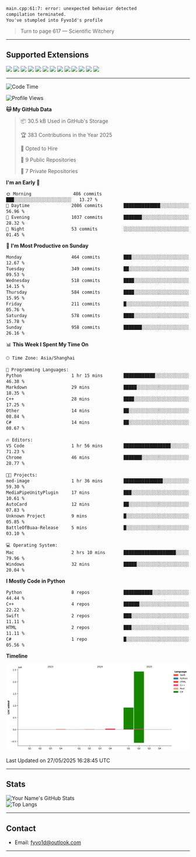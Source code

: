 ```
main.cpp:61:7: error: unexpected behavior detected
compilation terminated.
You've stumpled into Fyvo1d's profile
```

> Turn to page 617 — Scientific Witchery

---

## Supported Extensions

<p align="left">
  <img src="https://cdn.jsdelivr.net/gh/devicons/devicon/icons/cplusplus/cplusplus-original.svg" height="40" />
  <img src="https://cdn.jsdelivr.net/gh/devicons/devicon/icons/csharp/csharp-original.svg" height="40" />
  <img src="https://cdn.jsdelivr.net/gh/devicons/devicon/icons/python/python-original.svg" height="40" />
  <img src="https://cdn.jsdelivr.net/gh/devicons/devicon/icons/swift/swift-original.svg" height="40" />
  <img src="https://cdn.jsdelivr.net/gh/devicons/devicon/icons/git/git-original.svg" height="40" />
  <img src="https://cdn.jsdelivr.net/gh/devicons/devicon/icons/docker/docker-original.svg" height="40" />
  <img src="https://cdn.jsdelivr.net/gh/devicons/devicon/icons/vscode/vscode-original.svg" height="40" />
  <img src="https://www.vulkan.org/user/themes/vulkan/images/logo/vulkan-logo.svg" height="40" />
  <img src="https://cdn.jsdelivr.net/gh/devicons/devicon/icons/opengl/opengl-original.svg" height="40" />
  <img src="https://cdn.jsdelivr.net/gh/devicons/devicon/icons/pytorch/pytorch-original.svg" height="40" />
  <img src="https://cdn.jsdelivr.net/gh/devicons/devicon/icons/unity/unity-original.svg" height="40" />
  <img src="https://cdn.jsdelivr.net/gh/devicons/devicon/icons/unrealengine/unrealengine-original.svg" height="40" />
  <img src="https://cdn.jsdelivr.net/gh/devicons/devicon/icons/cmake/cmake-original.svg" height="40" />
</p>


---

<!--START_SECTION:waka-->
![Code Time](http://img.shields.io/badge/Code%20Time-146%20hrs%204%20mins-blue)

![Profile Views](http://img.shields.io/badge/Profile%20Views-9-blue)

**🐱 My GitHub Data** 

> 📦 30.5 kB Used in GitHub's Storage 
 > 
> 🏆 383 Contributions in the Year 2025
 > 
> 💼 Opted to Hire
 > 
> 📜 9 Public Repositories 
 > 
> 🔑 7 Private Repositories 
 > 
**I'm an Early 🐤** 

```text
🌞 Morning                486 commits         ███░░░░░░░░░░░░░░░░░░░░░░   13.27 % 
🌆 Daytime                2086 commits        ██████████████░░░░░░░░░░░   56.96 % 
🌃 Evening                1037 commits        ███████░░░░░░░░░░░░░░░░░░   28.32 % 
🌙 Night                  53 commits          ░░░░░░░░░░░░░░░░░░░░░░░░░   01.45 % 
```
📅 **I'm Most Productive on Sunday** 

```text
Monday                   464 commits         ███░░░░░░░░░░░░░░░░░░░░░░   12.67 % 
Tuesday                  349 commits         ██░░░░░░░░░░░░░░░░░░░░░░░   09.53 % 
Wednesday                518 commits         ████░░░░░░░░░░░░░░░░░░░░░   14.15 % 
Thursday                 584 commits         ████░░░░░░░░░░░░░░░░░░░░░   15.95 % 
Friday                   211 commits         █░░░░░░░░░░░░░░░░░░░░░░░░   05.76 % 
Saturday                 578 commits         ████░░░░░░░░░░░░░░░░░░░░░   15.78 % 
Sunday                   958 commits         ███████░░░░░░░░░░░░░░░░░░   26.16 % 
```


📊 **This Week I Spent My Time On** 

```text
🕑︎ Time Zone: Asia/Shanghai

💬 Programming Languages: 
Python                   1 hr 15 mins        ████████████░░░░░░░░░░░░░   46.38 % 
Markdown                 29 mins             █████░░░░░░░░░░░░░░░░░░░░   18.35 % 
C++                      28 mins             ████░░░░░░░░░░░░░░░░░░░░░   17.25 % 
Other                    14 mins             ██░░░░░░░░░░░░░░░░░░░░░░░   08.84 % 
C#                       14 mins             ██░░░░░░░░░░░░░░░░░░░░░░░   08.67 % 

🔥 Editors: 
VS Code                  1 hr 56 mins        ██████████████████░░░░░░░   71.23 % 
Chrome                   46 mins             ███████░░░░░░░░░░░░░░░░░░   28.77 % 

🐱‍💻 Projects: 
med-image                1 hr 36 mins        ███████████████░░░░░░░░░░   59.30 % 
MediaPipeUnityPlugin     17 mins             ███░░░░░░░░░░░░░░░░░░░░░░   10.61 % 
AutoCard                 12 mins             ██░░░░░░░░░░░░░░░░░░░░░░░   07.83 % 
Unknown Project          9 mins              █░░░░░░░░░░░░░░░░░░░░░░░░   05.85 % 
BattleOfBuaa-Release     5 mins              █░░░░░░░░░░░░░░░░░░░░░░░░   03.10 % 

💻 Operating System: 
Mac                      2 hrs 10 mins       ████████████████████░░░░░   79.96 % 
Windows                  32 mins             █████░░░░░░░░░░░░░░░░░░░░   20.04 % 
```

**I Mostly Code in Python** 

```text
Python                   8 repos             ███████████░░░░░░░░░░░░░░   44.44 % 
C++                      4 repos             ██████░░░░░░░░░░░░░░░░░░░   22.22 % 
Swift                    2 repos             ███░░░░░░░░░░░░░░░░░░░░░░   11.11 % 
HTML                     2 repos             ███░░░░░░░░░░░░░░░░░░░░░░   11.11 % 
C#                       1 repo              █░░░░░░░░░░░░░░░░░░░░░░░░   05.56 % 
```



**Timeline**

![Lines of Code chart](https://raw.githubusercontent.com/FyVoid/FyVoid/main/assets/bar_graph.png)


 Last Updated on 27/05/2025 16:28:45 UTC
<!--END_SECTION:waka-->

---

## Stats

![Your Name's GitHub Stats](https://github-readme-stats.vercel.app/api?username=fyvoid&show_icons=true&theme=tokyonight)  
![Top Langs](https://github-readme-stats.vercel.app/api/top-langs/?username=fyvoid&layout=compact&theme=tokyonight)

---

## Contact

- Email: [fyvo1d@outlook.com](fyvo1d@outlook.com)  

---
